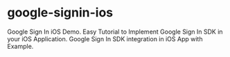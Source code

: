 # google-signin-ios
Google Sign In iOS Demo. Easy Tutorial to Implement Google Sign In SDK in your iOS Application. Google Sign In SDK integration in iOS App with Example.
